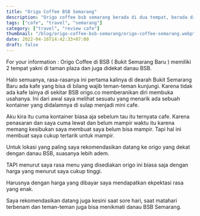 ```yaml
---
title: "Origo Coffee BSB Semarang"
description: "Origo coffee bsb semarang berada di dua tempat, berada di taman plaza depan SPBU BSB dan satu lagi berada didekat danau BSB semarang. Saya rekomendasikan datang ke origo yang dekat danau BSB dan datang saat sore hari"
tags: ["cafe", "travel", "semarang"]
category: ["travel", "review cafe"]
thumbnail: "/blog/origo-coffee-bsb-semarang/origo-coffee-semarang.webp"
date: 2022-04-16T14:42:33+07:00
draft: false
---
```


For your information : Origo Coffee di BSB ( Bukit Semarang Baru ) memiliki 2 tempat yakni di taman plaza dan juga didekat danau BSB.

Halo semuanya, rasa-rasanya ini pertama kalinya di dearah Bukit Semarang Baru ada kafe yang bisa di bilang wajib teman-teman kunjungi. Karena tidak ada kafe lainya di sekitar BSB origo.co memberanikan diri membuka usahanya. Ini dari awal saya melihat sesuatu yang menarik ada sebuah kontainer yang didalamnya di sulap menjadi mini cafe.

Aku kira itu cuma kontainer biasa aja sebelum tau itu ternyata cafe. Karena penasaran dan saya cuma lewat dan belum mampir waktu itu karena memang kesibukan saya membuat saya belum bisa mampir. Tapi hal ini membuat saya cukup tertarik untuk mampir.

Untuk lokasi yang paling saya rekomendasikan datang ke origo yang dekat dengan danau BSB, suasanya lebih adem.

TAPI menurut saya rasa menu yang disediakan origo ini biasa saja dengan harga yang menurut saya cukup tinggi.

Harusnya dengan harga yang dibayar saya mendapatkan ekpektasi rasa yang enak.

Saya rekomendasikan datang juga kesini saat sore hari, saat matahari terbenam dan teman-teman juga bisa menikmati danau BSB Semarang.
